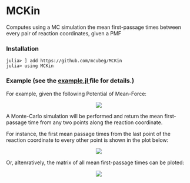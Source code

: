 # MCKin
Computes using a MC simulation the mean first-passage times between every pair of reaction coordinates, given a PMF

### Installation

```
julia> ] add https://github.com/mcubeg/MCKin
julia> using MCKin
```

### Example (see the <a href="https://github.com/mcubeg/topolink/blob/master/julia/examples/davis_nxl.jl"> example.jl </a> file for details.)

For example, given the following Potential of Mean-Force:
<p align="center">
<img src="https://github.com/mcubeg/MCKin/blob/master/example/plots/PMF.png?raw=true">
</p>

A Monte-Carlo simulation will be performed and return the mean first-passage time from any
two points along the reaction coordinate.

For instance, the first mean passage times from the last point of the reaction coordinate
to every other point is shown in the plot below:
<p align="center">
<img src="https://github.com/mcubeg/MCKin/blob/master/example/plots/fpt350.png?raw=true">
</p>

Or, altenratively, the matrix of all mean first-passage times can be ploted:
<p align="center">
<img src="https://github.com/mcubeg/MCKin/blob/master/example/plots/fpt.png?raw=true">
</p>

